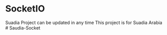 # SocketIO
Suadia Project can be updated in any time
This project is for Suadia Arabia
#   S a u d i a - S o c k e t  
 